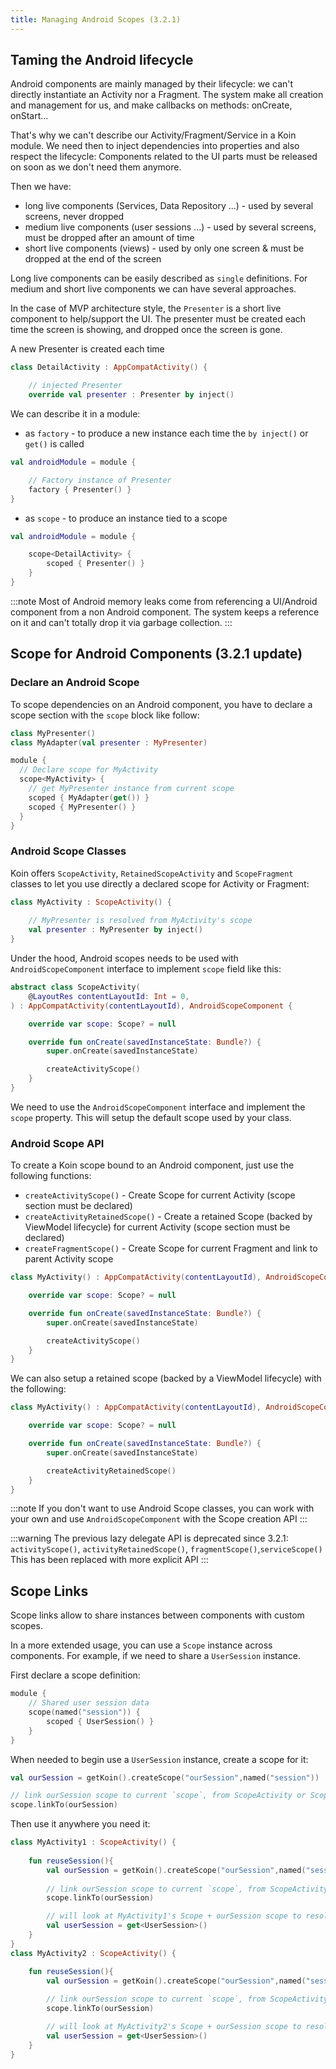 ```yaml
---
title: Managing Android Scopes (3.2.1)
---
```



## Taming the Android lifecycle

Android components are mainly managed by their lifecycle: we can't directly instantiate an Activity nor a Fragment. The system
make all creation and management for us, and make callbacks on methods: onCreate, onStart...

That's why we can't describe our Activity/Fragment/Service in a Koin module. We need then to inject dependencies into properties and also
respect the lifecycle: Components related to the UI parts must be released on soon as we don't need them anymore.

Then we have:

* long live components (Services, Data Repository ...) - used by several screens, never dropped
* medium live components (user sessions ...) - used by several screens, must be dropped after an amount of time
* short live components (views) - used by only one screen & must be dropped at the end of the screen

Long live components can be easily described as `single` definitions. For medium and short live components we can have several approaches.

In the case of MVP architecture style, the `Presenter` is a short live component to help/support the UI. The presenter must be created each time the screen is showing,
and dropped once the screen is gone.

A new Presenter is created each time

```kotlin
class DetailActivity : AppCompatActivity() {

    // injected Presenter
    override val presenter : Presenter by inject()
```

We can describe it in a module:


* as `factory` - to produce a new instance each time the `by inject()` or `get()` is called

```kotlin
val androidModule = module {

    // Factory instance of Presenter
    factory { Presenter() }
}
```

* as `scope` - to produce an instance tied to a scope

```kotlin
val androidModule = module {

    scope<DetailActivity> {
        scoped { Presenter() }
    }
}
```

:::note
 Most of Android memory leaks come from referencing a UI/Android component from a non Android component. The system keeps a reference
on it and can't totally drop it via garbage collection.
:::

## Scope for Android Components (3.2.1 update)

### Declare an Android Scope

To scope dependencies on an Android component, you have to declare a scope section with the `scope` block like follow:

```kotlin
class MyPresenter()
class MyAdapter(val presenter : MyPresenter)

module {
  // Declare scope for MyActivity
  scope<MyActivity> {
    // get MyPresenter instance from current scope 
    scoped { MyAdapter(get()) }
    scoped { MyPresenter() }
  }
}
```

### Android Scope Classes

Koin offers `ScopeActivity`, `RetainedScopeActivity` and `ScopeFragment` classes to let you use directly a declared scope for Activity or Fragment:

```kotlin
class MyActivity : ScopeActivity() {
    
    // MyPresenter is resolved from MyActivity's scope 
    val presenter : MyPresenter by inject()
}
```

Under the hood, Android scopes needs to be used with `AndroidScopeComponent` interface to implement `scope` field like this:

```kotlin
abstract class ScopeActivity(
    @LayoutRes contentLayoutId: Int = 0,
) : AppCompatActivity(contentLayoutId), AndroidScopeComponent {

    override var scope: Scope? = null

    override fun onCreate(savedInstanceState: Bundle?) {
        super.onCreate(savedInstanceState)

        createActivityScope()
    }
}
```

We need to use the `AndroidScopeComponent` interface and implement the `scope` property. This will setup the default scope used by your class.

### Android Scope API

To create a Koin scope bound to an Android component, just use the following functions:
- `createActivityScope()` - Create Scope for current Activity (scope section must be declared)
- `createActivityRetainedScope()` - Create a retained Scope (backed by ViewModel lifecycle) for current Activity (scope section must be declared)
- `createFragmentScope()` - Create Scope for current Fragment and link to parent Activity scope

```kotlin
class MyActivity() : AppCompatActivity(contentLayoutId), AndroidScopeComponent {

    override var scope: Scope? = null

    override fun onCreate(savedInstanceState: Bundle?) {
        super.onCreate(savedInstanceState)

        createActivityScope()
    }
}
```

We can also setup a retained scope (backed by a ViewModel lifecycle) with the following:

```kotlin
class MyActivity() : AppCompatActivity(contentLayoutId), AndroidScopeComponent {

    override var scope: Scope? = null

    override fun onCreate(savedInstanceState: Bundle?) {
        super.onCreate(savedInstanceState)

        createActivityRetainedScope()
    }
}
```

:::note
If you don't want to use Android Scope classes, you can work with your own and use `AndroidScopeComponent` with the Scope creation API
::: 

:::warning
The previous lazy delegate API is deprecated since 3.2.1: `activityScope()`, `activityRetainedScope()`, `fragmentScope()`,`serviceScope()`
This has been replaced with more explicit API 
:::

## Scope Links

Scope links allow to share instances between components with custom scopes.

In a more extended usage, you can use a `Scope` instance across components. For example, if we need to share a `UserSession` instance.

First declare a scope definition:

```kotlin
module {
    // Shared user session data
    scope(named("session")) {
        scoped { UserSession() }
    }
}
```

When needed to begin use a `UserSession` instance, create a scope for it:

```kotlin
val ourSession = getKoin().createScope("ourSession",named("session"))

// link ourSession scope to current `scope`, from ScopeActivity or ScopeFragment
scope.linkTo(ourSession)
```

Then use it anywhere you need it:

```kotlin
class MyActivity1 : ScopeActivity() {
    
    fun reuseSession(){
        val ourSession = getKoin().createScope("ourSession",named("session"))
        
        // link ourSession scope to current `scope`, from ScopeActivity or ScopeFragment
        scope.linkTo(ourSession)

        // will look at MyActivity1's Scope + ourSession scope to resolve
        val userSession = get<UserSession>()
    }
}
class MyActivity2 : ScopeActivity() {

    fun reuseSession(){
        val ourSession = getKoin().createScope("ourSession",named("session"))
        
        // link ourSession scope to current `scope`, from ScopeActivity or ScopeFragment
        scope.linkTo(ourSession)

        // will look at MyActivity2's Scope + ourSession scope to resolve
        val userSession = get<UserSession>()
    }
}
```
